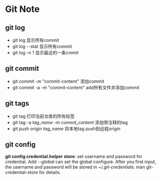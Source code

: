 # Git Note
## git log
+ git log 显示所有commit
+ git log --stat 显示所有commit
+ git log -n 1 显示最近的一条cmmit

## git commit
+ git commit -m "commit-content" 添加commit
+ git commit -a -m "commit-content" add所有文件并添加commit

## git tags
+ git tag 打印当前仓库的所有标签
+ git tag -a *tag_name* -m *commit_content* 添加带注释的tag
+ git push origin *tag_name* 将本地tag push到远程origin

## git config
**git config credential.helper store**: set username and password for credential.
Add *--global* can set the global configure. After you first input, the username
and password will be stored in *~/.git-credentials*. man git-credential-store
for details.

